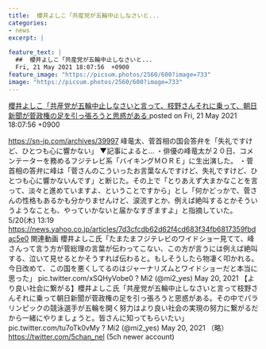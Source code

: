 ```yaml
---
title:  櫻井よしこ「共産党が五輪中止しなさいと...
categories:
- news
excerpt: |
  
feature_text: |
  ##  櫻井よしこ「共産党が五輪中止しなさいと...
  Fri, 21 May 2021 18:07:56  +0900
feature_image: "https://picsum.photos/2560/600?image=733"
image: "https://picsum.photos/2560/600?image=733"
---
```


[ 櫻井よしこ「共産党が五輪中止しなさいと言って、枝野さんそれに乗って、朝日新聞が菅政権の足を引っ張ろうと思惑がある  ](https://hayabusa9.5ch.net/test/read.cgi/mnewsplus/1621588076/)
posted on Fri, 21 May 2021 18:07:56  +0900

<!--more-->

https://sn-jp.com/archives/39997 峰竜太、菅首相の国会答弁を「失礼ですけど、ひとつも心に響かない」 ▼記事によると… ・俳優の峰竜太が２０日、コメンテーターを務めるフジテレビ系「バイキングＭＯＲＥ」に生出演した。 ・菅首相の答弁に峰は「菅さんのこういったお言葉なんですけど、失礼ですけど、ひとつも心に響かないんです」と断じた。その上で「とりあえず大まかなことを言って、淡々と進めていますよ、ということですから」とし「何かどっかで、菅さんの性格もあるかも分かりませんけど、涙流すとか、例えば絶叫するとかそういうようなことも、やっていかないと届かなすぎますよ」と指摘していた。 5/20(木) 13:19 https://news.yahoo.co.jp/articles/7d3cfcdb62d62f4cd683f34fb6817359fbdac5e0 関連動画 櫻井よしこ氏「たまたまフジテレビのワイドショー見てて、峰さんって言う方が菅総理の言葉が伝わってこない、この方が言うには例えば絶叫する、泣いて見せるとかそうすれば伝わると。もしそうしたら物凄く叩かれる。今日改めて、この国を悪くしてるのはジャーナリズムとワイドショーだと本当に思った」 pic.twitter.com/xSQHyVobe0 ? Mi2 (@mi2_yes) May 20, 2021 【より良い社会に繋がる】櫻井よしこ氏「共産党が五輪中止しなさいと言って枝野さんそれに乗って朝日新聞が菅政権の足を引っ張ろうと思惑がある。その中でパラリンピックの競泳選手が五輪を開く努力はより良い社会の実現の努力に繋がるだから一緒にやりましょうと。皆さんに知ってもらいたい」 pic.twitter.com/tu7oTk0vMy ? Mi2 (@mi2_yes) May 20, 2021 （略） https://twitter.com/5chan_nel (5ch newer account)
